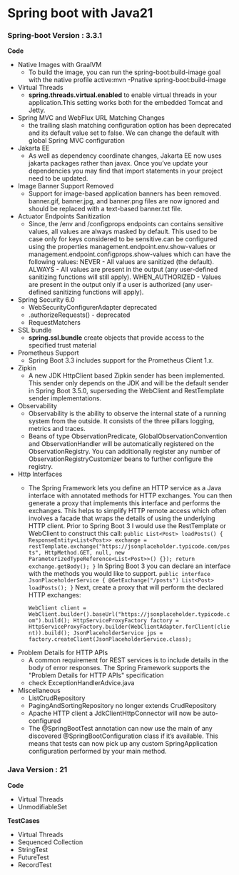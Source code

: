 # Spring boot with Java21

### Spring-boot Version : 3.3.1

**Code**
- Native Images with GraalVM
  - To build the image, you can run the spring-boot:build-image goal with the native profile active:mvn -Pnative spring-boot:build-image
- Virtual Threads
  - **spring.threads.virtual.enabled** to enable virtual threads in your application.This setting works both for the embedded Tomcat and Jetty.
- Spring MVC and WebFlux URL Matching Changes
  - the trailing slash matching configuration option has been deprecated and its default value set to false. We can change the default with global Spring MVC configuration
- Jakarta EE
  - As well as dependency coordinate changes, Jakarta EE now uses jakarta packages rather than javax. Once you’ve update your dependencies you may find that import statements in your project need to be updated.
- Image Banner Support Removed 
  - Support for image-based application banners has been removed. banner.gif, banner.jpg, and banner.png files are now ignored and should be replaced with a text-based banner.txt file.
- Actuator Endpoints Sanitization
   - Since, the /env and /configprops endpoints can contains sensitive values, all values are always masked by default. This used to be case only for keys considered to be sensitive.can be configured using the properties management.endpoint.env.show-values or management.endpoint.configprops.show-values which can have the following values:
    NEVER - All values are sanitized (the default).
    ALWAYS - All values are present in the output (any user-defined sanitizing functions will still apply).
    WHEN_AUTHORIZED - Values are present in the output only if a user is authorized (any user-defined sanitizing functions will apply).
- Spring Security 6.0
  - WebSecurityConfigurerAdapter deprecated
  - .authorizeRequests() - deprecated
  - RequestMatchers
- SSL bundle
  - **spring.ssl.bundle** create objects that provide access to the specified trust material
- Prometheus Support
  - Spring Boot 3.3 includes support for the Prometheus Client 1.x.
- Zipkin
    - A new JDK HttpClient based Zipkin sender has been implemented. This sender only depends on the JDK and will be the default sender in Spring Boot 3.5.0, superseding the WebClient and RestTemplate sender implementations.
- Observability
    - Observability is the ability to observe the internal state of a running system from the outside. It consists of the three pillars logging, metrics and traces.
    - Beans of type ObservationPredicate, GlobalObservationConvention and ObservationHandler will be automatically registered on the ObservationRegistry. You can additionally register any number of ObservationRegistryCustomizer beans to further configure the registry.
- Http Interfaces
    - The Spring Framework lets you define an HTTP service as a Java interface with annotated methods for HTTP exchanges. You can then generate a proxy that implements this interface and performs the exchanges. This helps to simplify HTTP remote access which often involves a facade that wraps the details of using the underlying HTTP client.
      Prior to Spring Boot 3 I would use the RestTemplate or WebClient to construct this call:
      `public List<Post> loadPosts() {
      ResponseEntity<List<Post>> exchange = restTemplate.exchange("https://jsonplaceholder.typicode.com/posts", HttpMethod.GET, null, new ParameterizedTypeReference<List<Post>>() {});
      return exchange.getBody();
      }`
      In Spring Boot 3 you can declare an interface with the methods you would like to support.
      `public interface JsonPlaceholderService {
      @GetExchange("/posts")
      List<Post> loadPosts();
      }`
      Next, create a proxy that will perform the declared HTTP exchanges:

      `WebClient client = WebClient.builder().baseUrl("https://jsonplaceholder.typicode.com").build();
      HttpServiceProxyFactory factory = HttpServiceProxyFactory.builder(WebClientAdapter.forClient(client)).build();
      JsonPlaceholderService jps = factory.createClient(JsonPlaceholderService.class);`
- Problem Details for HTTP APIs
    - A common requirement for REST services is to include details in the body of error responses. The Spring Framework supports the "Problem Details for HTTP APIs" specification
    - check ExceptionHandlerAdvice.java
- Miscellaneous 
  - ListCrudRepository 
  - PagingAndSortingRepository no longer extends CrudRepository 
  - Apache HTTP client a JdkClientHttpConnector will now be auto-configured 
  - The @SpringBootTest annotation can now use the main of any discovered @SpringBootConfiguration class if it’s available. This means that tests can now pick up any custom SpringApplication configuration performed by your main method.

### Java Version : 21

**Code**
- Virtual Threads
- UnmodifiableSet

**TestCases**

- Virtual Threads
- Sequenced Collection
- StringTest
- FutureTest
- RecordTest